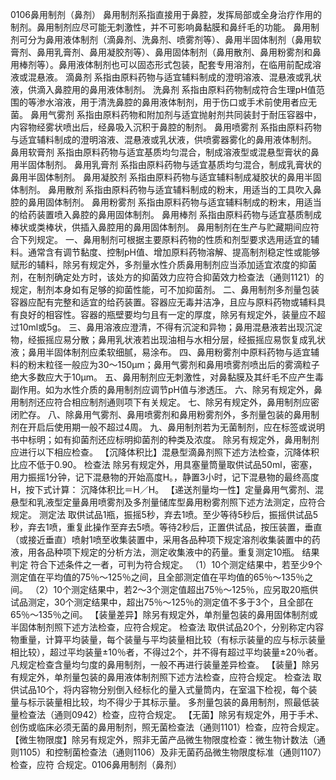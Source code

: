 0106鼻用制剂（鼻剂）
鼻用制剂系指直接用于鼻腔，发挥局部或全身治疗作用的制剂。鼻用制剂应尽可能无刺激性，并不可影响鼻黏膜和鼻纤毛的功能。
鼻用制剂可分为鼻用液体制剂（滴鼻剂、洗鼻剂、喷雾剂等）、鼻用半固体制剂（鼻用软膏剂、鼻用乳膏剂、鼻用凝胶剂等）、鼻用固体制剂（鼻用散剂、鼻用粉雾剂和鼻用棒剂等）。鼻用液体制剂也可以固态形式包装，配套专用溶剂，在临用前配成溶液或混悬液。
滴鼻剂 系指由原料药物与适宜辅料制成的澄明溶液、混悬液或乳状液，供滴入鼻腔用的鼻用液体制剂。
洗鼻剂 系指由原料药物制成符合生理pH值范围的等渗水溶液，用于清洗鼻腔的鼻用液体制剂，用于伤口或手术前使用者应无菌。
鼻用气雾剂 系指由原料药物和附加剂与适宜抛射剂共同装封于耐压容器中，内容物经雾状喷出后，经鼻吸入沉积于鼻腔的制剂。
鼻用喷雾剂 系指由原料药物与适宜辅料制成的澄明溶液、混悬液或乳状液，供喷雾器雾化的鼻用液体制剂。
鼻用软膏剂 系指由原料药物与适宜基质均匀混合，制成溶液型或混悬型膏状的鼻用半固体制剂。
鼻用乳膏剂 系指由原料药物与适宜基质均匀混合，制成乳膏状的鼻用半固体制剂。
鼻用凝胶剂 系指由原料药物与适宜辅料制成凝胶状的鼻用半固体制剂。
鼻用散剂 系指由原料药物与适宜辅料制成的粉末，用适当的工具吹入鼻腔的鼻用固体制剂。
鼻用粉雾剂 系指由原料药物与适宜辅料制成的粉末，用适当的给药装置喷入鼻腔的鼻用固体制剂。
鼻用棒剂 系指由原料药物与适宜基质制成棒状或类棒状，供插入鼻腔用的鼻用固体制剂。
鼻用制剂在生产与贮藏期间应符合下列规定。
一、鼻用制剂可根据主要原料药物的性质和剂型要求选用适宜的辅料。通常含有调节黏度、控制pH值、增加原料药物溶解、提高制剂稳定性或能够赋形的辅料，除另有规定外，多剂量水性介质鼻用制剂应当添加适宜浓度的抑菌剂，在制剂确定处方时，该处方的抑菌效力应符合抑菌效力检查法（通则1121）的规定，制剂本身如有足够的抑菌性能，可不加抑菌剂。
二、鼻用制剂多剂量包装容器应配有完整和适宜的给药装置。容器应无毒并洁净，且应与原料药物或辅料具有良好的相容性。容器的瓶壁要均匀且有一定的厚度，除另有规定外，装量应不超过10ml或5g。
三、鼻用溶液应澄清，不得有沉淀和异物；鼻用混悬液若出现沉淀物，经振摇应易分散；鼻用乳状液若出现油相与水相分层，经振摇应易恢复成乳状液；鼻用半固体制剂应柔软细腻，易涂布。
四、鼻用粉雾剂中原料药物与适宜辅料的粉末粒径一般应为30～150μm；鼻用气雾剂和鼻用喷雾剂喷出后的雾滴粒子绝大多数应大于10μm。
五、鼻用制剂应无刺激性，对鼻黏膜及其纤毛不应产生毒副作用。如为水性介质的鼻用制剂应调节pH值与渗透压。
六、除另有规定外，鼻用制剂还应符合相应制剂通则项下有关规定。
七、除另有规定外，鼻用制剂应密闭贮存。
八、除鼻用气雾剂、鼻用喷雾剂和鼻用粉雾剂外，多剂量包装的鼻用制剂在开启后使用期一般不超过4周。
九、鼻用制剂若为无菌制剂，应在标签或说明书中标明；如有抑菌剂还应标明抑菌剂的种类及浓度。
除另有规定外，鼻用制剂应进行以下相应检查。
【沉降体积比】混悬型滴鼻剂照下述方法检查，沉降体积比应不低于0.90。
检查法 除另有规定外，用具塞量筒量取供试品50ml，密塞，用力振摇1分钟，记下混悬物的开始高度H。，静置3小时，记下混悬物的最终高度H，按下式计算：
沉降体积比＝H／H。
【递送剂量均一性】定量鼻用气雾剂、混悬型和乳液型定量鼻用喷雾剂及多剂量储库型鼻用粉雾剂照下述方法测定，应符合规定。
测定法 取供试品1瓶，振摇5秒，弃去1喷。至少等待5秒后，振摇供试品5秒，弃去1喷，重复此操作至弃去5喷。等待2秒后，正置供试品，按压装置，垂直（或接近垂直）喷射1喷至收集装置中，采用各品种项下规定溶剂收集装置中的药液，用各品种项下规定的分析方法，测定收集液中的药量。重复测定10瓶。
结果判定 符合下述条件之一者，可判为符合规定。
（1）10个测定结果中，若至少9个测定值在平均值的75％～125％之间，且全部测定值在平均值的65％～135％之间。
（2）10个测定结果中，若2～3个测定值超出75％～125％，应另取20瓶供试品测定，30个测定结果中，超出75％～125％的测定值不多于3个，且全部在65％～135％之间。
【装量差异】除另有规定外，单剂量包装的鼻用固体制剂或半固体制剂照下述方法检查，应符合规定。
检查法 取供试品20个，分别称定内容物重量，计算平均装量，每个装量与平均装量相比较（有标示装量的应与标示装量相比较），超过平均装量±10％者，不得过2个，并不得有超过平均装量±20％者。
凡规定检查含量均匀度的鼻用制剂，一般不再进行装量差异检查。
【装量】除另有规定外，单剂量包装的鼻用液体制剂照下述方法检查，应符合规定。
检查法 取供试品10个，将内容物分别倒入经标化的量入式量筒内，在室温下检视，每个装量与标示装量相比较，均不得少于其标示量。
多剂量包装的鼻用制剂，照最低装量检查法（通则0942）检查，应符合规定。
【无菌】除另有规定外，用于手术、创伤或临床必须无菌的鼻用制剂，照无菌检查法（通则1101）检查，应符合规定。
【微生物限度】除另有规定外，照非无菌产品微生物限度检查：微生物计数法（通则1105）和控制菌检查法（通则1106）及非无菌药品微生物限度标准（通则1107）检查，应符
合规定。0106鼻用制剂（鼻剂）